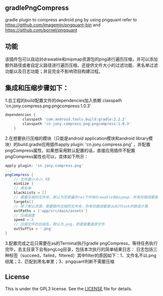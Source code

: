 ## gradlePngCompress
gradle plugin to compress android png by using pngquant 
refer to https://github.com/imagemin/pngquant-bin and https://github.com/pornel/pngquant

## 功能
该插件包可以自动对drawable和mipmap资源包的png进行遍历压缩，并可以添加额外路径或者自定义路径进行遍历压缩，还提供文件大小的过滤功能、黑名单过滤功能以及日志功能；并且完全不影响项目构建过程。

## 集成和压缩步骤如下：
1.总工程的build配置文件的dependencies加入依赖 classpath 'cn.jony.compress.png:pngcompress:1.0.3'
```gradle
dependencies {
        classpath 'com.android.tools.build:gradle:2.2.2'
        classpath 'cn.jony.compress.png:pngcompress:1.0.3'
    }
```
2.在想要执行压缩的模块（只能是android application模块和android library模块）的build.gradle应用插件apply plugin: 'cn.jony.compress.png'  ，并配置pngCompress属性，如果想采用默认配置的话，直接应用插件不配置pngCompress属性也可以，具体如下所示：
```gradle
apply plugin: 'cn.jony.compress.png'
... 
pngCompress {
    // 文件最小大小，KB
    minSize 3
    // 黑名单
    blackLists = []
    // 需要压缩的文件夹，默认为空即遍历res下所有drawable和mipmap，所有的路径都是从执行task的路径计算
    targets[]
    // 除了默认资源，需要额外压缩的文件夹，所有的路径都是从执行task的路径计算
    extPaths = ['app/src/main/assets']
    // 压缩速度
    speed = 3
    // 压缩文件的后缀名，默认为.png，即直接覆盖原文件
    outSuffix = '.png'
}
```
3.配置完成之后只需要在as的Terminal执行gradle pngCompress，等待任务执行完毕，去主目录下会有pngLog目录，包括本次执行的简单结果日志：
日志包括三种标签（succeed，failed，filtered）其中filter的原因如下：1、文件名不以.png结尾；2、匹配到黑名单里；3、pngquant判断不需要压缩

## License
This is under the GPL3 license. See the [LICENSE](https://github.com/jonyChina162/gradlePngCompress/edit/master/LICENSE) file for details.
